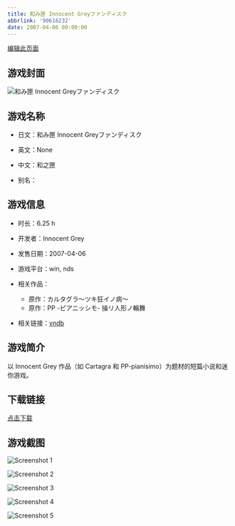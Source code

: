 ```yaml
---
title: 和み匣 Innocent Greyファンディスク
abbrlink: '90616232'
date: 2007-04-06 00:00:00
---
```

[编辑此页面](https://github.com/ACG-3/ADV3-source/blob/main/source/_posts/%E5%92%8C%E3%81%BF%E5%8C%A3%20Innocent%20Grey%E3%83%95%E3%82%A1%E3%83%B3%E3%83%87%E3%82%A3%E3%82%B9%E3%82%AF.md)

## 游戏封面

![和み匣 Innocent Greyファンディスク](https://pan.timero.xyz/d/onedrive/img_lib_001/%E5%92%8C%E3%81%BF%E5%8C%A3%20Innocent%20Grey%E3%83%95%E3%82%A1%E3%83%B3%E3%83%87%E3%82%A3%E3%82%B9%E3%82%AF_cover.avif)


## 游戏名称

- 日文：和み匣 Innocent Greyファンディスク
- 英文：None
- 中文：和之匣

- 别名：


## 游戏信息

- 时长：6.25 h
- 开发者：Innocent Grey
- 发售日期：2007-04-06
- 游戏平台：win, nds
- 相关作品：
   - 原作：カルタグラ～ツキ狂イノ病～
   - 原作：PP -ピアニッシモ- 操リ人形ノ輪舞

- 相关链接：[vndb](https://vndb.org/v916)


## 游戏简介

以 Innocent Grey 作品（如 Cartagra 和 PP-pianisimo）为题材的短篇小说和迷你游戏。


## 下载链接

[点击下载](https://pan.timero.xyz/onedrive/adv_lib_001/%E5%92%8C%E3%81%BF%E5%8C%A3%20Innocent%20Grey%E3%83%95%E3%82%A1%E3%83%B3%E3%83%87%E3%82%A3%E3%82%B9%E3%82%AF)


## 游戏截图


![Screenshot 1](https://pan.timero.xyz/d/onedrive/img_lib_001/%E5%92%8C%E3%81%BF%E5%8C%A3%20Innocent%20Grey%E3%83%95%E3%82%A1%E3%83%B3%E3%83%87%E3%82%A3%E3%82%B9%E3%82%AF_Screenshot_1.avif)

![Screenshot 2](https://pan.timero.xyz/d/onedrive/img_lib_001/%E5%92%8C%E3%81%BF%E5%8C%A3%20Innocent%20Grey%E3%83%95%E3%82%A1%E3%83%B3%E3%83%87%E3%82%A3%E3%82%B9%E3%82%AF_Screenshot_2.avif)

![Screenshot 3](https://pan.timero.xyz/d/onedrive/img_lib_001/%E5%92%8C%E3%81%BF%E5%8C%A3%20Innocent%20Grey%E3%83%95%E3%82%A1%E3%83%B3%E3%83%87%E3%82%A3%E3%82%B9%E3%82%AF_Screenshot_3.avif)

![Screenshot 4](https://pan.timero.xyz/d/onedrive/img_lib_001/%E5%92%8C%E3%81%BF%E5%8C%A3%20Innocent%20Grey%E3%83%95%E3%82%A1%E3%83%B3%E3%83%87%E3%82%A3%E3%82%B9%E3%82%AF_Screenshot_4.avif)

![Screenshot 5](https://pan.timero.xyz/d/onedrive/img_lib_001/%E5%92%8C%E3%81%BF%E5%8C%A3%20Innocent%20Grey%E3%83%95%E3%82%A1%E3%83%B3%E3%83%87%E3%82%A3%E3%82%B9%E3%82%AF_Screenshot_5.avif)


